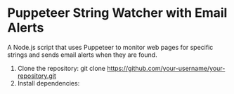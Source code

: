 # Puppeteer String Watcher with Email Alerts
A Node.js script that uses Puppeteer to monitor web pages for specific strings and sends email alerts when they are found.
1. Clone the repository:
git clone https://github.com/your-username/your-repository.git
2. Install dependencies:
